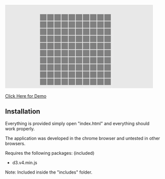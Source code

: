 
![demo gif1](sample.gif)

[Click Here for Demo](https://jevan1000.github.io/Minesweeper/)

## Installation
Everything is provided simply open "index.html" and everything should
work properly.

The application was developed in the chrome browser 
and untested in other browsers.

Requires the following packages: (included)
- d3.v4.min.js

Note: Included inside the "includes" folder. 

